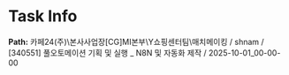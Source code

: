 # Task Info

**Path:** 카페24(주)\본사사업장\[CG]MI본부\Y쇼핑센터팀\매치메이킹 / shnam / [340551] 풀오토메이션 기획 및 실행 _ N8N 및 자동화 제작 / 2025-10-01_00-00-00

